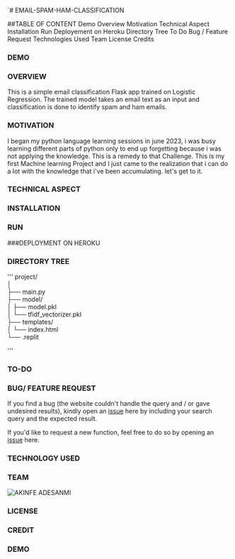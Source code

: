 `# EMAIL-SPAM-HAM-CLASSIFICATION

##TABLE OF CONTENT
Demo
Overview
Motivation
Technical Aspect
Installation
Run
Deployement on Heroku
Directory Tree
To Do
Bug / Feature Request
Technologies Used
Team
License
Credits

### DEMO

###  OVERVIEW
This is a simple email classification Flask app trained on Logistic Regression. The trained model takes an email text as an input and classification is done to identify spam and ham emails. 

### MOTIVATION
I began my python language learning sessions in june 2023, i was busy learning different parts of python only to end up forgetting because i was not applying the knowledge. This is a remedy to that Challenge. This is my first Machine learning Project and I just came to the realization that i can do a lot with the knowledge that i've been accumulating. let's get to it.  

### TECHNICAL ASPECT


### INSTALLATION
### RUN
###DEPLOYMENT ON HEROKU
### DIRECTORY TREE
'''
project/  
│  
├── main.py           
├── model/  
│     ├── model.pkl  
│     └── tfidf_vectorizer.pkl  
├── templates/  
│     └── index.html  
└── .replit  

'''
### TO-DO
### BUG/ FEATURE REQUEST
If you find a bug (the website couldn't handle the query and / or gave undesired results), kindly open an [issue](https://github.com/pizzyander/EMAIL-SPAM-HAM-CLASSIFICATION/issues) here by including your search query and the expected result.

If you'd like to request a new function, feel free to do so by opening an [issue](https://github.com/pizzyander/EMAIL-SPAM-HAM-CLASSIFICATION/issues) here.

### TECHNOLOGY USED
### TEAM
![AKINFE ADESANMI](["C:\Users\PIZZY\Downloads\IMG_6233.jpg"](https://photos.app.goo.gl/uMNor2NykrgyYPmA7))
### LICENSE
### CREDIT
### DEMO
